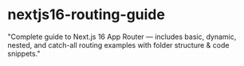 # nextjs16-routing-guide
"Complete guide to Next.js 16 App Router — includes basic, dynamic, nested, and catch-all routing examples with folder structure &amp; code snippets."
